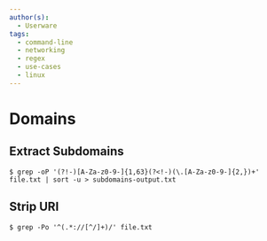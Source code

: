```yaml
---
author(s):
  - Userware
tags:
  - command-line
  - networking
  - regex
  - use-cases
  - linux
---
```

# Domains

## Extract Subdomains

```
$ grep -oP '(?!-)[A-Za-z0-9-]{1,63}(?<!-)(\.[A-Za-z0-9-]{2,})+' file.txt | sort -u > subdomains-output.txt
```

## Strip URI

```
$ grep -Po '^(.*://[^/]+)/' file.txt
```